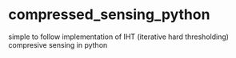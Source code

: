 # compressed_sensing_python
simple to follow implementation of IHT (iterative hard thresholding) compresive sensing in python
